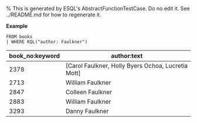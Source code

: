 % This is generated by ESQL's AbstractFunctionTestCase. Do no edit it. See ../README.md for how to regenerate it.

**Example**

```esql
FROM books
| WHERE KQL("author: Faulkner")
```

| book_no:keyword | author:text |
| --- | --- |
| 2378 | [Carol Faulkner, Holly Byers Ochoa, Lucretia Mott] |
| 2713 | William Faulkner |
| 2847 | Colleen Faulkner |
| 2883 | William Faulkner |
| 3293 | Danny Faulkner |


